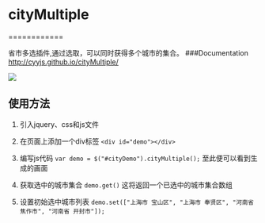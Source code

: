 # cityMultiple
============

省市多选插件,通过选取，可以同时获得多个城市的集合。
###Documentation
http://cyyjs.github.io/cityMultiple/

![](http://ww3.sinaimg.cn/mw690/73fb4b1djw1ehwgzufhluj20fg06ot9t.jpg)
## 使用方法
1. 引入jquery、css和js文件
2. 在页面上添加一个div标签
`<div id="demo"></div>`

3. 编写js代码
`var demo = $("#cityDemo").cityMultiple();`
至此便可以看到生成的画面

4. 获取选中的城市集合
`demo.get()`
这将返回一个已选中的城市集合数组

5. 设置初始选中城市列表
`demo.set(["上海市 宝山区", "上海市 奉贤区", "河南省 焦作市", "河南省 开封市"]);`
